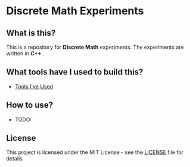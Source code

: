 # Discrete Math Experiments

## What is this?

This is a repository for __Discrete Math__ experiments. The experiments are written in __C++__ .

## What tools have I used to build this?

- [Tools I've Used](./docs/Tools.md)

## How to use?

- TODO:

## License

This project is licensed under the MIT License - see the [LICENSE](./LICENSE) file for details
